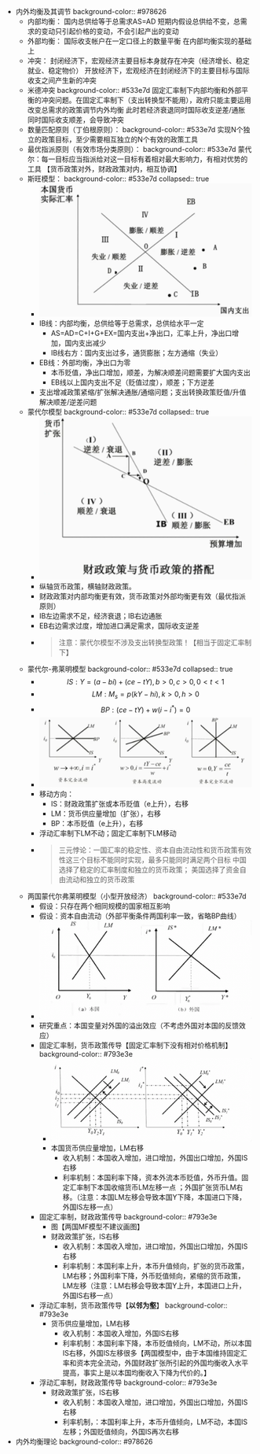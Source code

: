 - 内外均衡及其调节
  background-color:: #978626
	- 内部均衡：
	  国内总供给等于总需求AS=AD
	  短期内假设总供给不变，总需求的变动只引起价格的变动，不会引起产出的变动
	- 外部均衡：
	  国际收支帐户在一定口径上的数量平衡
	  在内部均衡实现的基础上
	- 冲突：
	  封闭经济下，宏观经济主要目标本身就存在冲突（经济增长、稳定就业、稳定物价）
	  开放经济下，宏观经济在封闭经济下的主要目标与国际收支之间产生新的冲突
	- 米德冲突
	  background-color:: #533e7d
	  固定汇率制下内部均衡和外部平衡的冲突问题。在固定汇率制下（支出转换型不能用），政府只能主要运用改变总需求的政策调节内外均衡
	  此时若经济衰退同时国际收支逆差/通胀同时国际收支顺差，会导致冲突
	- 数量匹配原则（丁伯根原则）：
	  background-color:: #533e7d
	  实现N个独立的政策目标，至少需要相互独立的N个有效的政策工具
	- 最优指派原则（有效市场分类原则）：
	  background-color:: #533e7d
	  蒙代尔：每一目标应当指派给对这一目标有着相对最大影响力，有相对优势的工具
	  【货币政策对外，财政政策对内，相互协调】
	- 斯旺模型：
	  background-color:: #533e7d
	  collapsed:: true
		- ![image.png](../assets/image_1655875913874_0.png)
		- IB线：内部均衡，总供给等于总需求，总供给水平一定
		  * AS=AD=C+I+G+EX=国内支出+净出口，汇率上升，净出口增加，国内支出减少
		  * IB线右方：国内支出过多，通货膨胀；左方通缩（失业）
		- EB线：外部均衡，净出口为零
		  * 本币贬值，净出口增加，顺差，为解决顺差问题需要扩大国内支出
		  * EB线以上国内支出不足（贬值过度），顺差；下方逆差
		- 支出增减政策紧缩/扩张解决通胀/通缩问题；支出转换政策贬值/升值解决顺差/逆差问题
	- 蒙代尔模型
	  background-color:: #533e7d
	  collapsed:: true
		- ![image.png](../assets/image_1655877769349_0.png)
		- 纵轴货币政策，横轴财政政策。
		- 财政政策对内部均衡更有效，货币政策对外部均衡更有效（最优指派原则）
		- IB左边需求不足，经济衰退；IB右边通胀
		- EB右边需求过度，增加进口满足需求，国际收支逆差
		- > 注意：蒙代尔模型不涉及支出转换型政策！【相当于固定汇率制下】
	- 蒙代尔-弗莱明模型
	  background-color:: #533e7d
	  collapsed:: true
		- $$IS: Y=(a-bi)+(ce-tY), b>0,c>0,0<t<1$$
		- $$LM: M_s=p(kY-hi),k>0,h>0$$
		- $$BP: (ce-tY)+w(i-i^*)=0$$
		- ![image.png](../assets/image_1655881752388_0.png)
		- 移动方向：
		  * IS：财政政策扩张或本币贬值（e上升），右移
		  * LM：货币供应量增加（扩张），右移
		  * BP：本币贬值（e上升），右移
		- 浮动汇率制下LM不动；固定汇率制下LM移动
		- > 三元悖论：一国汇率的稳定性、资本自由流动性和货币政策有效性这三个目标不能同时实现，最多只能同时满足两个目标
		  中国选择了稳定的汇率制度和独立的货币政策；
		  美国选择了资金自由流动和独立的货币政策
	- 两国蒙代尔弗莱明模型（小型开放经济）
	  background-color:: #533e7d
		- 假设：只存在两个相同规模的国家相互影响
		- 假设：资本自由流动（外部平衡条件两国利率一致，省略BP曲线）
		- ![image.png](../assets/image_1667049508166_0.png)
		- 研究重点：本国变量对外国的溢出效应（不考虑外国对本国的反馈效应）
		- 固定汇率制，货币政策传导【固定汇率制下没有相对价格机制】
		  background-color:: #793e3e
			- ![image.png](../assets/image_1667049629139_0.png)
			- 本国货币供应量增加，LM右移
				- 收入机制：本国收入增加，进口增加，外国出口增加，外国IS右移
				- 利率机制：本国利率下降，资本外流本币贬值，外币升值。固定汇率制下本国收缩货币LM左移一点 ；外国扩张货币LM右移。（注意：本国LM左移会导致本国Y下降，本国进口下降，外国IS左移一点）
		- 固定汇率制，财政政策传导
		  background-color:: #793e3e
			- 图【两国MF模型不建议画图】
			- 财政政策扩张，IS右移
				- 收入机制：本国收入增加，进口增加，外国出口增加，外国IS右移
				- 利率机制：本国利率上升，本币升值倾向，扩张的货币政策，LM右移；外国利率下降，外币贬值倾向，紧缩的货币政策，LM左移（注意：LM右移会导致本国Y上升，本国进口上升，外国IS右移一点）
		- 浮动汇率制，货币政策传导【**以邻为壑**】
		  background-color:: #793e3e
			- 货币供应量增加，LM右移
				- 收入机制：本国收入增加，外国IS右移
				- 利率机制：本国利率下降，本币贬值倾向，LM不动，所以本国IS右移，外国IS左移很多【两国模型中，由于本国维持固定汇率和资本完全流动，外国财政扩张所引起的外国均衡收入水平提高，事实上是以本国均衡收入下降为代价的。】
		- 浮动汇率制，财政政策传导
		  background-color:: #793e3e
			- 财政政策扩张，IS右移
				- 收入机制：本国收入增加，进口增加，外国出口增加，外国IS右移
				- 利率机制，：本国利率上升，本币升值倾向，LM不动，本国IS左移；外国贬值倾向，外国IS再次右移
- 内外均衡理论
  background-color:: #978626
